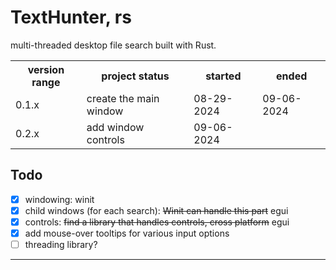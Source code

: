 # TextHunter, rs
multi-threaded desktop file search built with Rust.

<table>
	<tr>
		<th>version range</th>
		<th>project status</th>
		<th>started</th>
		<th>ended</th>
	</tr>
	<tr>
		<td>0.1.x</td>
		<td>create the main window</td>
		<td>08-29-2024</td>
		<td>09-06-2024</td>
	</tr>
	<tr>
		<td>0.2.x</td>
		<td>add window controls</td>
		<td>09-06-2024</td>
		<td></td>
	</tr>
</table>

## Todo
* [x] windowing: winit
* [x] child windows (for each search): ~~Winit can handle this part~~ egui
* [x] controls: ~~find a library that handles controls, cross platform~~ egui
* [x] add mouse-over tooltips for various input options
* [ ] threading library?

---
